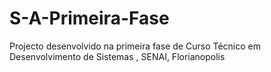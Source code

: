 # S-A-Primeira-Fase
Projecto desenvolvido na primeira fase de Curso Técnico em Desenvolvimento de Sistemas , SENAI, Florianopolis
